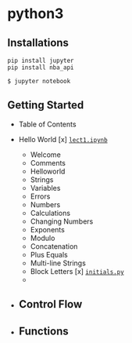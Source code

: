 # python3

## Installations
```commandline
pip install jupyter
pip install nba_api
```
```commandline
$ jupyter notebook
```



## Getting Started
- Table of Contents
- Hello World
  [x] [`lect1.ipynb`](https://github.com/JTL66/python3/blob/main/lec1.ipynb)
    - Welcome
    - Comments
    - Helloworld
    - Strings
    - Variables
    - Errors
    - Numbers
    - Calculations
    - Changing Numbers
    - Exponents
    - Modulo
    - Concatenation
    - Plus Equals
    - Multi-line Strings
    - Block Letters
    [x] [`initials.py`](https://github.com/JTL66/python3/blob/main/lec1.ipynb)
    - 


- Control Flow
    - 
- Functions
    - 
    